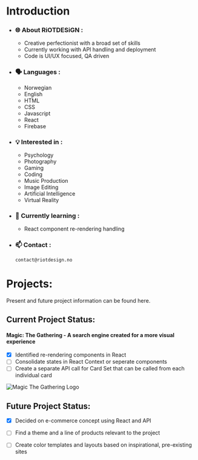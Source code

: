 # Introduction

- ### 🌐 About RiOTDESiGN :

  - Creative perfectionist with a broad set of skills
  - Currently working with API handling and deployment
  - Code is UI/UX focused, QA driven

- ### 🗣️ Languages :

  - Norwegian
  - English
  - HTML
  - CSS
  - Javascript
  - React
  - Firebase

- ### 💡 Interested in :

  - Psychology
  - Photography
  - Gaming
  - Coding
  - Music Production
  - Image Editing
  - Artificial Intelligence
  - Virtual Reality

- ### 🌱 Currently learning :

  - React component re-rendering handling

- ### 📫 Contact :

      contact@riotdesign.no

# Projects:
Present and future project information can be found here.

## Current Project Status:
#### Magic: The Gathering - A search engine created for a more visual experience
- [x] Identified re-rendering components in React
- [ ] Consolidate states in React Context or seperate components
- [ ] Create a separate API call for Card Set that can be called from each individual card

![Magic The Gathering Logo](https://media.wizards.com/2017/images/daily/41mztsnrdm.jpg)

## Future Project Status:
- [x] Decided on e-commerce concept using React and API
- [ ] Find a theme and a line of products relevant to the project
- [ ] Create color templates and layouts based on inspirational, pre-existing sites


<!---
RiOTDESiGN/RiOTDESiGN is a ✨ special ✨ repository because its `README.md` (this file) appears on your GitHub profile.
You can click the Preview link to take a look at your changes.
--->
